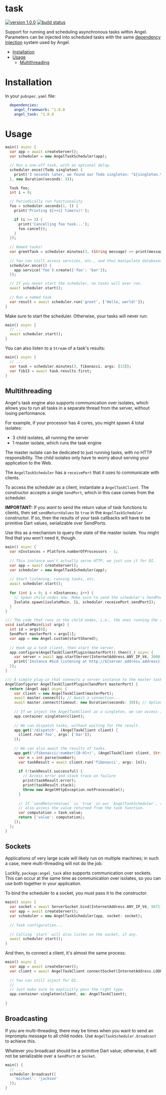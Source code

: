 # task
[![version 1.0.0](https://img.shields.io/badge/pub-1.0.0-brightgreen.svg)](https://pub.dartlang.org/packages/angel_task)
[![build status](https://travis-ci.org/angel-dart/task.svg)](https://travis-ci.org/angel-dart/task)

Support for running and scheduling asynchronous tasks within Angel.
Parameters can be injected into scheduled tasks with the same
[dependency injection](https://github.com/angel-dart/angel/wiki/Dependency-Injection)
system used by Angel.

* [Installation](#installation)
* [Usage](#usage)
  * [Multithreading](#multithreading)

# Installation
In your `pubspec.yaml` file:

```yaml
  dependencies:
    angel_framework: ^1.0.0
    angel_task: ^1.0.0
```

# Usage
```dart
main() async {
  var app = await createServer();
  var scheduler = new AngelTaskScheduler(app);

  // Run a one-off task, with an optional delay.
  scheduler.once((Todo singleton) {
    print('3 seconds later, we found our Todo singleton: "${singleton.text}"');
  }, new Duration(seconds: 3));

  Task foo;
  int i = 0;

  // Periodically run functionality
  foo = scheduler.seconds(1, () {
    print('Printing ${++i} time(s)!');

    if (i >= 3) {
      print('Cancelling foo task...');
      foo.cancel();
    }
  });
  
  // Named tasks!
  var greetTask = scheduler.minutes(3, (String message) => print(message), name: 'greet');
  
  // You can still access services, etc., and thus manipulate databases from tasks.
  scheduler.once(() {
    app.service('foo').create({'foo': 'bar'});
  });

  // If you never start the scheduler, no tasks will ever run.
  await scheduler.start();
  
  // Run a named task
  var result = await scheduler.run('greet', ['Hello, world!']);
}
```

Make sure to start the scheduler. Otherwise, your tasks will never run:

```dart
main() async {
  // ...
  await scheduler.start();
}
```

You can also listen to a `Stream` of a task's results:

```dart
main() async {
  // ...
  var task = scheduler.minutes(3, fibonacci, args: [13]);
  var fib13 = await task.results.first;
}
```

## Multithreading
Angel's task engine also supports communication over isolates, which allows you to run all
tasks in a separate thread from the server, without losing performance.

For example, if your processor has 4 cores, you might spawn 4 total isolates:
  * 3 child isolates, all running the server
  * 1 master isolate, which runs the task engine
  
The master isolate can be dedicated to just running tasks, with no HTTP responsibility.
The child isolates only have to worry about serving your application to the Web. 

The `AngelTaskScheduler` has a `receivePort` that it uses to communicate with clients.

To access the scheduler as a client, instantiate a `AngelTaskClient`. The constructor accepts a single
`SendPort`, which in this case comes from the scheduler.

**IMPORTANT:** If you *want* to send the return value of task functions to clients, then set
`sendReturnValues` to `true` in the `AngelTaskScheduler` constructor. If so, then the results of
your task callbacks will have to be primitive Dart values, serializable over SendPorts.

Use this as a mechanism to query the state of the master isolate. You might find that you won't need it,
though.

```dart
main() async {
  var nInstances = Platform.numberOfProcessors - 1;
  
  // This instance won't actually serve HTTP, we just use it for DI.
  var app = await createServer();
  var scheduler = new AngelTaskScheduler(app);
  
  // Start listening, running tasks, etc.
  await scheduler.start();
  
  for (int i = 0; i < nInstances; i++) {
    // Spawn child nodes now. Make sure to send the scheduler's SendPort.
    Isolate.spawn(isolateMain, [i, scheduler.receivePort.sendPort]);
  }
}

/// The code that runs in the child nodes, i.e., the ones running the application.
void isolateMain(List args) {
  int id = args[0];
  SendPort masterPort = args[1];
  var app = new Angel.custom(startShared);
  
  // Hook up a task client, then start the server.
  app.configure(AngelTaskClientPlugin(masterPort)).then((_) async {
    var server = await app.startServer(InternetAddress.ANY_IP_V4, 3000);
    print('Instance #$id listening at http://${server.address.address}:${server.port}');
  });
}

/// A simple plug-in that connects a server instance to the master task scheduler.
AngelConfigurer AngelTaskClientPlugin(SendPort masterPort) {
  return (Angel app) async {
    var client = new AngelTaskClient(masterPort);
    await master.connect(); // Await a connection...
    await master.connect(timeout: new Duration(seconds: 30)); // Optional timeout.
    
    // If we inject the AngelTaskClient as a singleton, we can access it in routes.
    app.container.singleton(client);
    
    // We can dispatch tasks, without waiting for the result.
    app.get('/dispatch', (AngelTaskClient client) {
      client.run('foo', args: ['bar']);
    });
    
    // We can also await the results of tasks.
    app.get('/fibonacci/:number([0-9]+)', (AngelTaskClient client, String number) async {
      var n = int.parse(number);
      var taskResult = await client.run('fibonacci', args: [n]);
      
      if (!taskResult.successful) {
        // Access error and stack trace on failure
        print(taskResult.error);
        print(taskResult.stack);
        throw new AngelHttpException.notProcessable();
      }
      
      // If `sendReturnValues` is `true` in our `AngelTaskScheduler`, then we can
      // also access the value returned from the task function.
      var computation = task.value;
      return {'value': computation};
    });
  };
}
```

## Sockets
Applications of very large scale will likely run on multiple machines; in such a case, mere multi-threading
will not do the job.

Luckily, `package:angel_task` also supports communication over sockets. This can occur at the same time as
communication over isolates, so you can use both together in your application.

To bind the scheduler to a socket, you must pass it to the constructor.

```dart
main() async {
  var socket = await ServerSocket.bind(InternetAddress.ANY_IP_V4, 5671);
  var app = await createServer();
  var scheduler = new AngelTaskScheduler(app, socket: socket);
  
  // Task configuration...
  
  // Calling `start` will also listen on the socket, if any.
  await scheduler.start(); 
}
```

And then, to connect a client, it's almost the same process:
```dart
main() async {
  var app = await createServer();
  var client = await AngelTaskClient.connectSocket(InternetAddress.LOOPBACK_IP_V4, 5671);
 
  // You can still inject for DI.
  //
  // Just make sure to explicitly pass the right type.
  app.container.singleton(client, as: AngelTaskClient);
  
}
```


## Broadcasting
If you are multi-threading, there may be times when you want to send an impromptu message
to all child nodes. Use `AngelTaskScheduler.broadcast` to achieve this.

Whatever you broadcast should be a primitive Dart value; otherwise, it will not be serializable over
a `SendPort` or `Socket`.

```dart
main() {
  // ...
  scheduler.broadcast({
    'michael': 'jackson'
  });
}
```